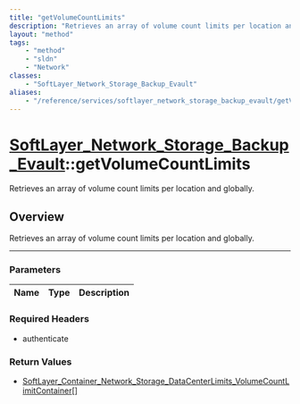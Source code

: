 ```yaml
---
title: "getVolumeCountLimits"
description: "Retrieves an array of volume count limits per location and globally."
layout: "method"
tags:
    - "method"
    - "sldn"
    - "Network"
classes:
    - "SoftLayer_Network_Storage_Backup_Evault"
aliases:
    - "/reference/services/softlayer_network_storage_backup_evault/getVolumeCountLimits"
---
```

# [SoftLayer_Network_Storage_Backup_Evault](/reference/services/SoftLayer_Network_Storage_Backup_Evault)::getVolumeCountLimits

Retrieves an array of volume count limits per location and globally.


## Overview 
Retrieves an array of volume count limits per location and globally. 

-----

### Parameters 
|Name | Type | Description |
| --- | --- | --- |


### Required Headers
* authenticate


### Return Values
* <a href='/reference/datatypes/SoftLayer_Container_Network_Storage_DataCenterLimits_VolumeCountLimitContainer'>SoftLayer_Container_Network_Storage_DataCenterLimits_VolumeCountLimitContainer[] </a>




